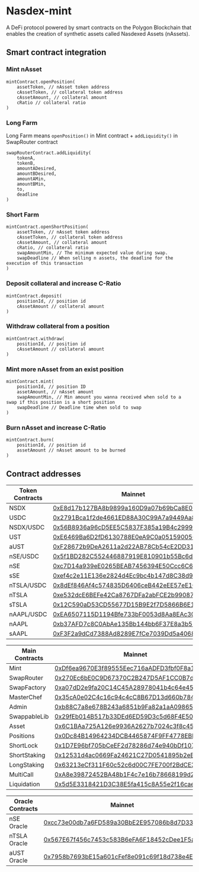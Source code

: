 # Nasdex-mint

A DeFi protocol powered by smart contracts on the Polygon Blockchain that enables the creation of synthetic assets called Nasdexed Assets (nAssets).

## Smart contract integration

### Mint nAsset

```JS
mintContract.openPosition(
    assetToken, // nAsset token address
    cAssetToken, // collateral token address
    cAssetAmount, // collateral amount
    cRatio // collateral ratio
)
```

### Long Farm

Long Farm means `openPosition()` in Mint contract + `addLiquidity()` in SwapRouter contract

```JS
swapRouterContract.addLiquidity(
    tokenA,
    tokenB,
    amountADesired,
    amountBDesired,
    amountAMin,
    amountBMin,
    to,
    deadline
)
```

### Short Farm

```JS
mintContract.openShortPosition(
    assetToken, // nAsset token address
    cAssetToken, // collateral token address
    cAssetAmount, // collateral amount
    cRatio, // collateral ratio
    swapAmountMin, // The minimum expected value during swap.
    swapDeadline // When selling n assets, the deadline for the execution of this transaction
)
```

### Deposit collateral and increase C-Ratio

```JS
mintContract.deposit(
    positionId, // position id
    cAssetAmount // collateral amount
)
```

### Withdraw collateral from a position

```JS
mintContract.withdraw(
    positionId, // position id
    cAssetAmount // collateral amount
)
```

### Mint more nAsset from an exist position
```JS
mintContract.mint(
    positionId, // position ID
    assetAmount, // nAsset amount
    swapAmountMin, // Min amount you wanna received when sold to a swap if this position is a short position
    swapDeadline // Deadline time when sold to swap
)
```

### Burn nAsset and increase C-Ratio
```JS
mintContract.burn(
    positionId, // position id
    assetAmount // nAsset amount to be burned
)
```

## Contract addresses

| Token Contracts | Mainnet                                                                                                       | Mumbai
| ----- | --------------------------------------------------------------------------------------------------------------------- | ----------------------------------------------------------------------------------------------------------------------------- |
| NSDX   | [0xE8d17b127BA8b9899a160D9a07b69bCa8E08bfc6](https://polygonscan.com/address/0xE8d17b127BA8b9899a160D9a07b69bCa8E08bfc6) |  [0x620c07ab0d26Fc22E346aadC895bc1eD84C6CF78](https://mumbai.polygonscan.com/address/0x620c07ab0d26Fc22E346aadC895bc1eD84C6CF78) |
| USDC   | [0x2791Bca1f2de4661ED88A30C99A7a9449Aa84174](https://polygonscan.com/address/0x2791Bca1f2de4661ED88A30C99A7a9449Aa84174) |  [0x2F059f10b9c8F21eF509f0a00B1A4DC21511CdFf](https://mumbai.polygonscan.com/address/0x2F059f10b9c8F21eF509f0a00B1A4DC21511CdFf) |
| NSDX/USDC   | [0x56B8936a96cD5EE5C5837F385a19B4c2999fD74a](https://polygonscan.com/address/0x56B8936a96cD5EE5C5837F385a19B4c2999fD74a) |  [0xF914dae3144E6f19DdD9143bd0f8ff8Fb016534a](https://mumbai.polygonscan.com/address/0xF914dae3144E6f19DdD9143bd0f8ff8Fb016534a) |
| UST   | [0xE6469Ba6D2fD6130788E0eA9C0a0515900563b59](https://polygonscan.com/address/0xE6469Ba6D2fD6130788E0eA9C0a0515900563b59) |  [0x06b7af58Da1361e528fD663b9f687a0df238Ef63](https://mumbai.polygonscan.com/address/0x06b7af58Da1361e528fD663b9f687a0df238Ef63) |
| aUST   | [0xF28672b9DeA2611a2d22AB78Cb54cE2DD315aEaa](https://polygonscan.com/address/0xF28672b9DeA2611a2d22AB78Cb54cE2DD315aEaa) |  [0xC0b7210Cc4c0E829FfD6d113092887BF1542965B](https://mumbai.polygonscan.com/address/0xC0b7210Cc4c0E829FfD6d113092887BF1542965B) |
| nSE/USDC   | [0x5f1BD282C552446887919E810901b55Bc6dA2ac4](https://polygonscan.com/address/0x5f1BD282C552446887919E810901b55Bc6dA2ac4) |  [0x9d74037228Aa739904086D4EC3b9FcBF2DaD28e1](https://mumbai.polygonscan.com/address/0x9d74037228Aa739904086D4EC3b9FcBF2DaD28e1) |
| nSE   | [0xc7D14a939eE0265BEAB7456394E50Ccc6C665298](https://polygonscan.com/address/0xc7D14a939eE0265BEAB7456394E50Ccc6C665298) |  [0xd99dee10fBA100f0c1c5940A956C890a96bB17b4](https://mumbai.polygonscan.com/address/0xd99dee10fBA100f0c1c5940A956C890a96bB17b4) |
| sSE   | [0xef4c2e11E136e2824d4Ec9bc4b147d8C38d931f5](https://polygonscan.com/address/0xef4c2e11E136e2824d4Ec9bc4b147d8C38d931f5) |  [0x2ABB64610959D097472d3c61ffA851b28288b72c](https://mumbai.polygonscan.com/address/0x2ABB64610959D097472d3c61ffA851b28288b72c) |
| nTSLA/USDC   | [0x8dEf846Af4c574835D6406ceB442eEE57eE1C424](https://polygonscan.com/address/0x8dEf846Af4c574835D6406ceB442eEE57eE1C424) |  [0x66b9A44d9487175177698BCD9812dBdeeA08fb3D](https://mumbai.polygonscan.com/address/0x66b9A44d9487175177698BCD9812dBdeeA08fb3D) |
| nTSLA   | [0xe532dcE6BEFe42Ca8767DFa2abFCE2b99087168B](https://polygonscan.com/address/0xe532dcE6BEFe42Ca8767DFa2abFCE2b99087168B) |  [0xC0837c7933e8e19F615453e978f76c1C72bc8d16](https://mumbai.polygonscan.com/address/0xC0837c7933e8e19F615453e978f76c1C72bc8d16) |
| sTSLA   | [0x12C590aD53CD55677D15B9E2f7D5866B6E1931bB](https://polygonscan.com/address/0x12C590aD53CD55677D15B9E2f7D5866B6E1931bB) |  [0xC2a6701cC948e01375B6042466439F21CaeAe3ac](https://mumbai.polygonscan.com/address/0xC2a6701cC948e01375B6042466439F21CaeAe3ac) |
| nAAPL/USDC   | [0xEA6507115D1194Bfe733bF0053d8Aa8EAc3032a8](https://polygonscan.com/address/0xEA6507115D1194Bfe733bF0053d8Aa8EAc3032a8) |   |
| nAAPL   | [0xb37AFD7c8C0AbAe135Bb144bb6F37E8a3b5796ca](https://polygonscan.com/address/0xb37AFD7c8C0AbAe135Bb144bb6F37E8a3b5796ca) |   |
| sAAPL   | [0xF3F2a9dCd7388Ad8289E7fCe7039Dd5a4068d81b](https://polygonscan.com/address/0xF3F2a9dCd7388Ad8289E7fCe7039Dd5a4068d81b) |   |

| Main Contracts | Mainnet                                                                                                       | Mumbai
| ----- | --------------------------------------------------------------------------------------------------------------------- | ----------------------------------------------------------------------------------------------------------------------------- |
| Mint   | [0xDf6ea9670E3f89555Eec716aADFD3fbf0F8a14FD](https://polygonscan.com/address/0xDf6ea9670E3f89555Eec716aADFD3fbf0F8a14FD) |  [0x3f4b4c27F22F768F6756f0Ab5AC7D8570A94253b](https://mumbai.polygonscan.com/address/0x3f4b4c27F22F768F6756f0Ab5AC7D8570A94253b) |
| SwapRouter   | [0x270Ec6bE0C9D67370C2B247D5AF1CC0B7dED0d4a](https://polygonscan.com/address/0x270Ec6bE0C9D67370C2B247D5AF1CC0B7dED0d4a) |  [0xeF1F06F0a9645A143Eaccb543f5bda85A9BD21D9](https://mumbai.polygonscan.com/address/0xeF1F06F0a9645A143Eaccb543f5bda85A9BD21D9) |
| SwapFactory   | [0xa07dD2e9fa20C14C45A28978041b4c64e45f7f97](https://polygonscan.com/address/0xa07dD2e9fa20C14C45A28978041b4c64e45f7f97) |  [0x03A8C741d36a8bF689A24C1F5d59cc122704E85F](https://mumbai.polygonscan.com/address/0x03A8C741d36a8bF689A24C1F5d59cc122704E85F) |
| MasterChef   | [0x35cA0e02C4c16c94c4cC8B67D13d660b78414f95](https://polygonscan.com/address/0x35cA0e02C4c16c94c4cC8B67D13d660b78414f95) |  [0xFe12AddfCDa0047aE304ADe81cEA6eBEe304a35d](https://mumbai.polygonscan.com/address/0xFe12AddfCDa0047aE304ADe81cEA6eBEe304a35d) |
| Admin   | [0xb88C7a8e678B243a6851b9Fa82a1aA0986574631](https://polygonscan.com/address/0xb88C7a8e678B243a6851b9Fa82a1aA0986574631) |  [0x51B6F9dc5a67fCF62c84E2314651100f8Bc5cF43](https://mumbai.polygonscan.com/address/0x51B6F9dc5a67fCF62c84E2314651100f8Bc5cF43) |
| SwappableLib   | [0x29fEb014B517b33DEd6ED59D3c5d68F4E509b29b](https://polygonscan.com/address/0x29fEb014B517b33DEd6ED59D3c5d68F4E509b29b) |  [0x168c84de27427e7c70818fDae0AA1013fb349619](https://mumbai.polygonscan.com/address/0x168c84de27427e7c70818fDae0AA1013fb349619) |
| Asset   | [0x6C1BAa725A126e9936A2627b7024c3f8c450E64C](https://polygonscan.com/address/0x6C1BAa725A126e9936A2627b7024c3f8c450E64C) |  [0xdb5Bdc9a9f4d5C0b2790F55Ff12f5409c021e990](https://mumbai.polygonscan.com/address/0xdb5Bdc9a9f4d5C0b2790F55Ff12f5409c021e990) |
| Positions   | [0x0Dc84B14964234DCB4465874F9FF4778EBb2998a](https://polygonscan.com/address/0x0Dc84B14964234DCB4465874F9FF4778EBb2998a) |  [0x23099D88645526e9AD00e27f441247824f2A2703](https://mumbai.polygonscan.com/address/0x23099D88645526e9AD00e27f441247824f2A2703) |
| ShortLock   | [0x1D7E96bf705bCeEF2d78286d74e940bDf1072345](https://polygonscan.com/address/0x1D7E96bf705bCeEF2d78286d74e940bDf1072345) |  [0xbEc3621C7336C90FB8BA6a096FDF2beCc5928B06](https://mumbai.polygonscan.com/address/0xbEc3621C7336C90FB8BA6a096FDF2beCc5928B06) |
| ShortStaking   | [0x12531d4ac0669Fa24621C27D0541895b2eB0343d](https://polygonscan.com/address/0x12531d4ac0669Fa24621C27D0541895b2eB0343d) |  [0x2307b6DD2D29e4D8a48bfE759228A202EF67452F](https://mumbai.polygonscan.com/address/0x2307b6DD2D29e4D8a48bfE759228A202EF67452F) |
| LongStaking   | [0x63213eCf311F60c52c6d00C7FE700f2BdCE353Bb](https://polygonscan.com/address/0x63213eCf311F60c52c6d00C7FE700f2BdCE353Bb) |  [0x620f061cd682013863742D4e8B4EFC992aC9807B](https://mumbai.polygonscan.com/address/0x620f061cd682013863742D4e8B4EFC992aC9807B) |
| MultiCall   | [0xA8e39872452BA48b1F4c7e16b78668199d2C41Dd](https://polygonscan.com/address/0xA8e39872452BA48b1F4c7e16b78668199d2C41Dd) |  [0x872808abd468F80c80213f48a5E917b5F5c371f8](https://mumbai.polygonscan.com/address/0x872808abd468F80c80213f48a5E917b5F5c371f8) |
| Liquidation   | [0x5d5E3318421D3C38E5fa415c8A55e2f16caef385](https://polygonscan.com/address/0x5d5E3318421D3C38E5fa415c8A55e2f16caef385) |  [](https://mumbai.polygonscan.com/address/) |

| Oracle Contracts | Mainnet                                                                                                       | Mumbai
| ----- | --------------------------------------------------------------------------------------------------------------------- | ----------------------------------------------------------------------------------------------------------------------------- |
| nSE Oracle   | [0xcc73e00db7a6FD589a30BbE2E957086b8d7D3331](https://polygonscan.com/address/0xcc73e00db7a6FD589a30BbE2E957086b8d7D3331) |  [0xEEeEB911f1c30217EfFC662B157f8BAF91f1133b](https://mumbai.polygonscan.com/address/0xEEeEB911f1c30217EfFC662B157f8BAF91f1133b) |
| nTSLA Oracle   | [0x567E67f456c7453c583B6eFA6F18452cDee1F5a8](https://polygonscan.com/address/0x567E67f456c7453c583B6eFA6F18452cDee1F5a8) |  [0xDb12E805d004698FC58F6e4fbdD876268DF2dfFe](https://mumbai.polygonscan.com/address/0xDb12E805d004698FC58F6e4fbdD876268DF2dfFe) |
| aUST Oracle   | [0x7958b7693bE15a601cFef8e091c69f18d738e4E8](https://polygonscan.com/address/0x7958b7693bE15a601cFef8e091c69f18d738e4E8) |  [0xC6Be21D8533e90Fd136905eBe70c9d9148237f2d](https://mumbai.polygonscan.com/address/0xC6Be21D8533e90Fd136905eBe70c9d9148237f2d) |
